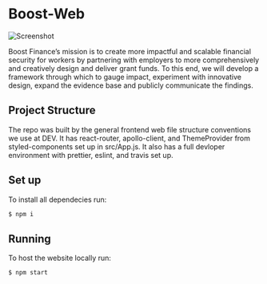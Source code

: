 # Boost-Web

![Screenshot](screenshot.png)

Boost Finance’s mission is to create more impactful and scalable financial security for workers by partnering with employers to more comprehensively and creatively design and deliver grant funds. To this end, we will develop a framework through which to gauge impact, experiment with innovative design, expand the evidence base and publicly communicate the findings.

## Project Structure

The repo was built by the general frontend web file structure conventions we use at DEV. It has react-router, apollo-client, and ThemeProvider from styled-components set up in src/App.js. It also has a full devloper environment with prettier, eslint, and travis set up.

## Set up

To install all dependecies run:

```bash
$ npm i
```

## Running

To host the website locally run:

```bash
$ npm start
```
